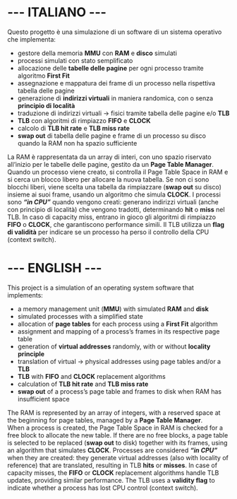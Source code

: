 
 # --- ITALIANO ---

Questo progetto è una simulazione di un software di un sistema operativo che implementa:

- gestore della memoria **MMU** con **RAM** e **disco** simulati
- processi simulati con stato semplificato
- allocazione delle **tabelle delle pagine** per ogni processo tramite algoritmo **First Fit**
- assegnazione e mappatura dei frame di un processo nella rispettiva tabella delle pagine
- generazione di **indirizzi virtuali** in maniera randomica, con o senza **principio di località**
- traduzione di indirizzi virtuali -> fisici tramite tabella delle pagine e/o **TLB**
- **TLB** con algoritmi di rimpiazzo **FIFO** e **CLOCK**
- calcolo di **TLB hit rate** e **TLB miss rate**
- **swap out** di tabella delle pagine e frame di un processo su disco quando la RAM non ha spazio sufficiente



La RAM è rappresentata da un array di interi, con uno spazio riservato all’inizio per le tabelle delle pagine, gestito da un **Page Table Manager**.
Quando un processo viene creato, si controlla il Page Table Space in RAM e si cerca un blocco libero per allocare la nuova tabella. Se non ci sono blocchi liberi, viene scelta una tabella da rimpiazzare (**swap out** su disco) insieme ai suoi frame, usando un algoritmo che simula **CLOCK**.
I processi sono ***“in CPU”*** quando vengono creati: generano indirizzi virtuali (anche con principio di località) che vengono tradotti, determinando **hit** o **miss** nel TLB.
In caso di capacity miss, entrano in gioco gli algoritmi di rimpiazzo **FIFO** o **CLOCK**, che garantiscono performance simili.
Il TLB utilizza un **flag di validità** per indicare se un processo ha perso il controllo della CPU (context switch).


# --- ENGLISH ---

This project is a simulation of an operating system software that implements:

- a memory management unit (**MMU**) with simulated **RAM** and **disk**
- simulated processes with a simplified state
- allocation of **page tables** for each process using a **First Fit** algorithm
- assignment and mapping of a process’s frames in its respective page table
- generation of **virtual addresses** randomly, with or without **locality principle**
- translation of virtual → physical addresses using page tables and/or a **TLB**
- **TLB** with **FIFO** and **CLOCK** replacement algorithms
- calculation of **TLB hit rate** and **TLB miss rate**
- **swap out** of a process’s page table and frames to disk when RAM has insufficient space

The RAM is represented by an array of integers, with a reserved space at the beginning for page tables, managed by a **Page Table Manager**.  
When a process is created, the Page Table Space in RAM is checked for a free block to allocate the new table. If there are no free blocks, a page table is selected to be replaced (**swap out** to disk) together with its frames, using an algorithm that simulates **CLOCK**.
Processes are considered ***“in CPU”*** when they are created: they generate virtual addresses (also with locality of reference) that are translated, resulting in TLB **hits** or **misses**. 
In case of capacity misses, the **FIFO** or **CLOCK** replacement algorithms handle TLB updates, providing similar performance.
The TLB uses a **validity flag** to indicate whether a process has lost CPU control (context switch).
